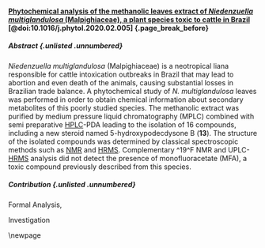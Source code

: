 #### [Phytochemical analysis of the methanolic leaves extract of *Niedenzuella multiglandulosa* (Malpighiaceae), a plant species toxic to cattle in Brazil](https://doi.org/10.1016/j.phytol.2020.02.005) [@doi:10.1016/j.phytol.2020.02.005] {.page_break_before}

##### Abstract {.unlisted .unnumbered}

*Niedenzuella multiglandulosa* (Malpighiaceae) is a neotropical liana responsible for cattle intoxication outbreaks in Brazil that may lead to abortion and even death of the animals, causing substantial losses in Brazilian trade balance.
A phytochemical study of *N. multiglandulosa* leaves was performed in order to obtain chemical information about secondary metabolites of this poorly studied species.
The methanolic extract was purified by medium pressure liquid chromatography (MPLC) combined with semi preparative [HPLC](#hplc)-PDA leading to the isolation of 16 compounds, including a new steroid named 5-hydroxypodecdysone B (**13**).
The structure of the isolated compounds was determined by classical spectroscopic methods such as [NMR](#nmr) and [HRMS](#hrms).
Complementary ^19^F NMR and UPLC-[HRMS](#hrms) analysis did not detect the presence of monofluoracetate (MFA), a toxic compound previously described from this species.

##### Contribution {.unlisted .unnumbered}

<!-- Conceptualization, -->
<!-- Data curation, -->
Formal Analysis,
<!-- Funding acquisition, -->
Investigation
<!-- Methodology, -->
<!-- Project administration, -->
<!-- Resources, -->
<!-- Software, -->
<!-- Supervision, -->
<!-- Validation, -->
<!-- Visualization, -->
<!-- Writing – original draft, -->
<!-- Writing – review & editing -->
\newpage